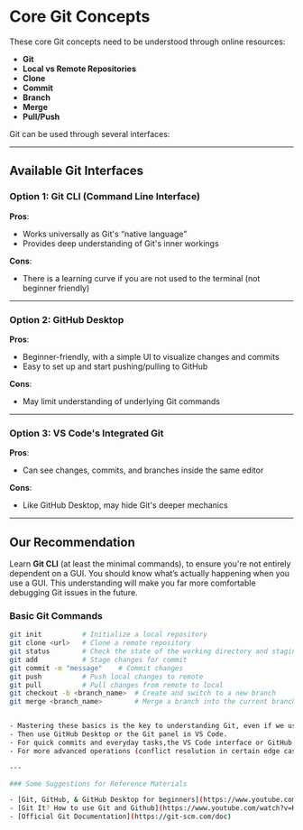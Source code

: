 # Core Git Concepts

These core Git concepts need to be understood through online resources:

- **Git**
- **Local vs Remote Repositories**
- **Clone**
- **Commit**
- **Branch**
- **Merge**
- **Pull/Push**

Git can be used through several interfaces:

---

## Available Git Interfaces

### Option 1: Git CLI (Command Line Interface)

**Pros**:
- Works universally as Git's “native language”  
- Provides deep understanding of Git's inner workings

**Cons**:
- There is a learning curve if you are not used to the terminal (not beginner friendly)

---

### Option 2: GitHub Desktop

**Pros**:
- Beginner-friendly, with a simple UI to visualize changes and commits  
- Easy to set up and start pushing/pulling to GitHub

**Cons**:
- May limit understanding of underlying Git commands

---

### Option 3: VS Code's Integrated Git

**Pros**:
- Can see changes, commits, and branches inside the same editor

**Cons**:
- Like GitHub Desktop, may hide Git's deeper mechanics

---

## Our Recommendation

Learn **Git CLI** (at least the minimal commands), to ensure you're not entirely dependent on a GUI. You should know what’s actually happening when you use a GUI. This understanding will make you far more comfortable debugging Git issues in the future.

### Basic Git Commands

```bash
git init          # Initialize a local repository
git clone <url>   # Clone a remote repository
git status        # Check the state of the working directory and staging area
git add           # Stage changes for commit
git commit -m "message"    # Commit changes
git push          # Push local changes to remote
git pull          # Pull changes from remote to local
git checkout -b <branch_name>  # Create and switch to a new branch
git merge <branch_name>        # Merge a branch into the current branch


- Mastering these basics is the key to understanding Git, even if we use a GUI later.
- Then use GitHub Desktop or the Git panel in VS Code.
- For quick commits and everyday tasks,the VS Code interface or GitHub Desktop can be more convenient.
- For more advanced operations (conflict resolution in certain edge cases, interactive rebase, or stashes), the CLI might be more transparent.

---

### Some Suggestions for Reference Materials

- [Git, GitHub, & GitHub Desktop for beginners](https://www.youtube.com/watch?v=8Dd7KRpKeaE)
- [Git It? How to use Git and Github](https://www.youtube.com/watch?v=HkdAHXoRtos)
- [Official Git Documentation](https://git-scm.com/doc)

